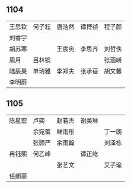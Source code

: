 ## 1104
|     |     |     |     |     |
| --- | --- | --- | --- | --- |
| 王思钦 | 何子耘 | 唐浩然 | 谭博祯 | 程子颜 |
| 刘睿宇 |  |  |  |  |
| 胡苏寒 |  | 王宸奥 | 李思齐 | 刘哲佚 |
| 周月 | 吕林镔 |  |  | 张涵峤 |
| 陆辰昊 | 单琦雅 | 李郑夫 | 张承蓓 | 胡文馨 |
| 李明蔚 |  |  |  |  |

## 1105
|     |     |     |     |     |
| --- | --- | --- | --- | --- |
| 陈星宏 | 卢奕 | 赵若杰 | 谢美琳 |  |
|  | 余宛蕾 | 鲜雨彤 |  | 丁一朗 |
|  | 张颢严 | 余雨翰 |  | 刘泽栋 |
| 冉钰熙 | 何乙峰 |  | 谭正屹 |  |
|  |  | 张艺文 |  | 艾子瑜 |
| 任朗豪 |  |  |  |  |

